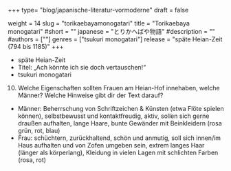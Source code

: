 +++
type= "blog/japanische-literatur-vormoderne"
draft = false

weight = 14
slug = "torikaebayamonogatari"
title = "Torikaebaya monogatari"
#short = ""
japanese = "とりかへばや物語"
#description = ""
#authors = [""]
genres = ["tsukuri monogatari"]
release = "späte Heian-Zeit (794 bis 1185)"
+++

- späte Heian-Zeit
- Titel: „Ach könnte ich sie doch vertauschen!“
- tsukuri monogatari

10. Welche Eigenschaften sollten Frauen am Heian-Hof innehaben, welche Männer? Welche
Hinweise gibt dir der Text darauf?
- Männer: Beherrschung von Schriftzeichen & Künsten (etwa Flöte spielen können), selbstbewusst
und kontaktfreudig, aktiv, sollen sich gerne draußen aufhalten, lange Haare, bunte Gewänder mit
Beinkleidern (rosa grün, rot, blau)
- Frau: schüchtern, zurückhaltend, schön und anmutig, soll sich innen/im Haus aufhalten und von
Zofen umgeben sein, extrem langes Haar (länger als körperlang), Kleidung in vielen Lagen mit
schlichten Farben (rosa, rot)

